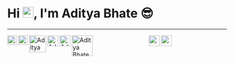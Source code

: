 # Hi <img src="https://media.giphy.com/media/hvRJCLFzcasrR4ia7z/giphy.gif" width="25px" >, I'm Aditya Bhate  😎 

---
<a href="https://twitter.com/AdityaBhate4">
  <img align="left" alt="Aditya Bhate | Twitter" width="22px" src="https://raw.githubusercontent.com/peterthehan/peterthehan/master/assets/twitter.svg" />
</a> 

<a href="https://www.linkedin.com/in/aditya-bhate-43505918b/">
  <img align="left"  alt="Aditya Bhate | LinkedIN" width="22px" src="https://raw.githubusercontent.com/peterthehan/peterthehan/master/assets/linkedin.svg" />
</a>

<a href="https://adityakbhate123.medium.com/">
  <img align="left" alt="Aditya Bhate | Publications" width="39px" src="https://img.shields.io/badge/-ffffff?style=flat-square&labelColor=000000&logo=Medium" />
</a>

<a href="https://github.com/Aditya-Bhate">
  <img align="left" alt="Aditya Bhate | Github" width="25px" src="https://cdn.jsdelivr.net/npm/simple-icons@v3/icons/github.svg" />
</a>

<a href="https://www.instagram.com/aditya_bhate_/">
  <img align="left" alt="Aditya Bhate | Instagram" width="25px" src="https://cdn.jsdelivr.net/npm/simple-icons@v3/icons/instagram.svg" />
</a>

<a href="https://www.facebook.com/aditya.bhate.3/">
  <img align="left" alt="Aditya Bhate | Facebook" width="48px" src="https://img.shields.io/badge/-ffffff?style=flat-square&logo=Facebook" />
</a>

<p align=center>
<img height="25" src="https://badges.pufler.dev/visits/Aditya-Bhate/Aditya-Bhate?color=black&logo=github" />
<img height="25" src="https://komarev.com/ghpvc/?username=Aditya-Bhate&color=brightgreen" />
<a href="https://github.com/Aditya-Bhate">
</a>
</p>


<!--
**Aditya-Bhate/Aditya-Bhate** is a ✨ _special_ ✨ repository because its `README.md` (this file) appears on your GitHub profile.

Here are some ideas to get you started:

- 🔭 I’m currently working on ...
- 🌱 I’m currently learning ...
- 👯 I’m looking to collaborate on ...
- 🤔 I’m looking for help with ...
- 💬 Ask me about ...
- 📫 How to reach me: ...
- 😄 Pronouns: ...
- ⚡ Fun fact: ...
-->
